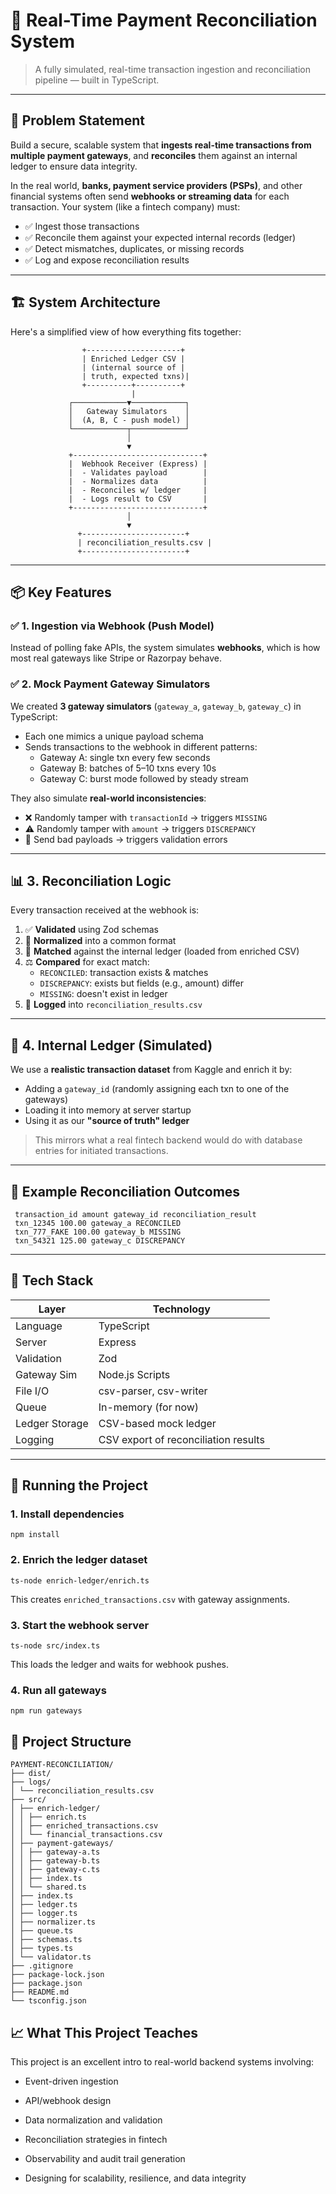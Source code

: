 # 🧾 Real-Time Payment Reconciliation System

> A fully simulated, real-time transaction ingestion and reconciliation pipeline — built in TypeScript.

---

## 🎯 Problem Statement

Build a secure, scalable system that **ingests real-time transactions from multiple payment gateways**, and **reconciles** them against an internal ledger to ensure data integrity.

In the real world, **banks, payment service providers (PSPs)**, and other financial systems often send **webhooks or streaming data** for each transaction. Your system (like a fintech company) must:

- ✅ Ingest those transactions
- ✅ Reconcile them against your expected internal records (ledger)
- ✅ Detect mismatches, duplicates, or missing records
- ✅ Log and expose reconciliation results

---

## 🏗️ System Architecture

Here's a simplified view of how everything fits together:

                    +---------------------+
                    | Enriched Ledger CSV |
                    | (internal source of |
                    | truth, expected txns)|
                    +----------+----------+
                               |
                 ┌────────────▼────────────┐
                 │   Gateway Simulators    │
                 │  (A, B, C - push model) │
                 └────────────┬────────────┘
                              │
                              ▼
                 +-----------------------------+
                 |  Webhook Receiver (Express) |
                 |  - Validates payload        |
                 |  - Normalizes data          |
                 |  - Reconciles w/ ledger     |
                 |  - Logs result to CSV       |
                 +-----------------------------+
                              │
                              ▼
                   +-----------------------+
                   | reconciliation_results.csv |
                   +-----------------------+

---

## 📦 Key Features

### ✅ 1. Ingestion via Webhook (Push Model)

Instead of polling fake APIs, the system simulates **webhooks**, which is how most real gateways like Stripe or Razorpay behave.

### ✅ 2. Mock Payment Gateway Simulators

We created **3 gateway simulators** (`gateway_a`, `gateway_b`, `gateway_c`) in TypeScript:

- Each one mimics a unique payload schema
- Sends transactions to the webhook in different patterns:
  - Gateway A: single txn every few seconds
  - Gateway B: batches of 5–10 txns every 10s
  - Gateway C: burst mode followed by steady stream

They also simulate **real-world inconsistencies**:

- ❌ Randomly tamper with `transactionId` → triggers `MISSING`
- ⚠️ Randomly tamper with `amount` → triggers `DISCREPANCY`
- 🚫 Send bad payloads → triggers validation errors

---

## 📊 3. Reconciliation Logic

Every transaction received at the webhook is:

1. ✅ **Validated** using Zod schemas
2. 🔁 **Normalized** into a common format
3. 🧾 **Matched** against the internal ledger (loaded from enriched CSV)
4. ⚖️ **Compared** for exact match:
   - `RECONCILED`: transaction exists & matches
   - `DISCREPANCY`: exists but fields (e.g., amount) differ
   - `MISSING`: doesn't exist in ledger
5. 📝 **Logged** into `reconciliation_results.csv`

---

## 💾 4. Internal Ledger (Simulated)

We use a **realistic transaction dataset** from Kaggle and enrich it by:

- Adding a `gateway_id` (randomly assigning each txn to one of the gateways)
- Loading it into memory at server startup
- Using it as our **"source of truth" ledger**

> This mirrors what a real fintech backend would do with database entries for initiated transactions.

---

## 🧪 Example Reconciliation Outcomes

     transaction_id amount gateway_id reconciliation_result
     txn_12345 100.00 gateway_a RECONCILED
     txn_777_FAKE 100.00 gateway_b MISSING
     txn_54321 125.00 gateway_c DISCREPANCY

---

## 🔧 Tech Stack

| Layer          | Technology                           |
| -------------- | ------------------------------------ |
| Language       | TypeScript                           |
| Server         | Express                              |
| Validation     | Zod                                  |
| Gateway Sim    | Node.js Scripts                      |
| File I/O       | csv-parser, csv-writer               |
| Queue          | In-memory (for now)                  |
| Ledger Storage | CSV-based mock ledger                |
| Logging        | CSV export of reconciliation results |

---

## 🚀 Running the Project

### 1. Install dependencies

    npm install

### 2. Enrich the ledger dataset

    ts-node enrich-ledger/enrich.ts

This creates `enriched_transactions.csv` with gateway assignments.

### 3. Start the webhook server

    ts-node src/index.ts

This loads the ledger and waits for webhook pushes.

### 4. Run all gateways

    npm run gateways

## 📁 Project Structure

    PAYMENT-RECONCILIATION/
    ├── dist/
    ├── logs/
    │ └── reconciliation_results.csv
    ├── src/
    │ ├── enrich-ledger/
    │ │ ├── enrich.ts
    │ │ ├── enriched_transactions.csv
    │ │ └── financial_transactions.csv
    │ ├── payment-gateways/
    │ │ ├── gateway-a.ts
    │ │ ├── gateway-b.ts
    │ │ ├── gateway-c.ts
    │ │ ├── index.ts
    │ │ └── shared.ts
    │ ├── index.ts
    │ ├── ledger.ts
    │ ├── logger.ts
    │ ├── normalizer.ts
    │ ├── queue.ts
    │ ├── schemas.ts
    │ ├── types.ts
    │ └── validator.ts
    ├── .gitignore
    ├── package-lock.json
    ├── package.json
    ├── README.md
    └── tsconfig.json

## 📈 What This Project Teaches

This project is an excellent intro to real-world backend systems involving:

- Event-driven ingestion

- API/webhook design

- Data normalization and validation

- Reconciliation strategies in fintech

- Observability and audit trail generation

- Designing for scalability, resilience, and data integrity
